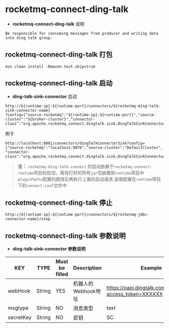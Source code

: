 # rocketmq-connect-ding-talk
* **rocketmq-connect-ding-talk** 说明
```
Be responsible for consuming messages from producer and writing data into ding talk group.
```

## rocketmq-connect-ding-talk 打包
```
mvn clean install -Dmaven.test.skip=true
```

## rocketmq-connect-ding-talk 启动

* **ding-talk-sink-connector** 启动

```
http://${runtime-ip}:${runtime-port}/connectors/${rocketmq-ding-talk-sink-connector-name}
?config={"source-rocketmq":"${runtime-ip}:${runtime-port}","source-cluster":"${broker-cluster}","connector-class":"org.apache.rocketmq.connect.dingtalk.sink.DingTalkSinkConnector",“webHook”:"${webHook}",“msgtype”:"${msgtype}","secretKey":"${secretKey}"}
```

例子 
```
http://localhost:8081/connectors/dingTalkConnectorSink?config={"source-rocketmq":"localhost:9876","source-cluster":"DefaultCluster",
"connector-class":"org.apache.rocketmq.connect.dingtalk.sink.DingTalkSinkConnector","webHook":"192.168.1.2","msgtype":"text","secretKey":"xxxx"}
```

>**注：** `rocketmq-ding-talk-connect` 的启动依赖于`rocketmq-connect-runtime`项目的启动，需将打好的所有`jar`包放置到`runtime`项目中`pluginPaths`配置的路径后再执行上面的启动请求,该值配置在`runtime`项目下的`connect.conf`文件中

## rocketmq-connect-ding-talk 停止

```
http://${runtime-ip}:${runtime-port}/connectors/${rocketmq-jdbc-connector-name}/stop
```

## rocketmq-connect-ding-talk 参数说明
* **ding-talk-sink-connector 参数说明**

|         KEY            |  TYPE   | Must be filled | Description | Example                                                  
|------------------------|---------|----------------|-----------|----------------------------------------------------------|
|webHook                 | String  | YES            | 机器人的Webhook地址 | https://oapi.dingtalk.com/robot/send?access_token=XXXXXX |
|msgtype                 | String  | NO             | 消息类型      | text                                                     |             |
|secretKey               | String  | NO             | 密钥        | SC                                                       |

